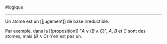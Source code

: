 #logique

---

Un atome est un [[jugement]] de base irreductible.

Par exemple, dans la [[proposition]] "$A\vee (B\wedge C)$", $A$, $B$ et $C$ sont des atomes, mais $(B\wedge C)$ n'en est pas un.

